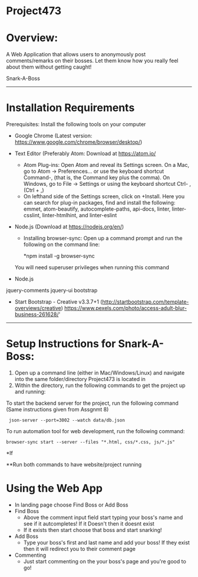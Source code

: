 # Project473


# Overview:

A Web Application that allows users to anonymously post comments/remarks on their bosses. Let them know how you really feel about them without getting caught!

Snark-A-Boss
 
 ----------------------------------------------------------------------------------
# Installation Requirements 

Prerequisites: 
     Install the following tools on your computer
     
- Google Chrome (Latest version: https://www.google.com/chrome/browser/desktop/)
- Text Editor (Preferably Atom: Download at https://atom.io/
   - Atom Plug-ins: Open Atom and reveal its Settings screen. On a Mac, go to Atom → Preferences... or use the keyboard shortcut Command-, (that is, the Command key plus the comma). On Windows, go to File → Settings or using the keyboard shortcut Ctrl- , (Ctrl + ,)
   - On lefthand side of the Settings screen, click  on +Install. Here you can search for plug-in packages, find and install the following: emmet, atom-beautify, autocomplete-paths, api-docs, linter, linter-csslint, linter-htmlhint, and linter-eslint
- Node.js (Download at https://nodejs.org/en/)
     - Installing browser-sync: Open up a command prompt and run the following on the command line:
         
          *npm install -g browser-sync
 
     You will need superuser privileges when running this command
    
         


- Node.js






jquery-comments
jquery-ui
bootstrap
* Start Bootstrap - Creative v3.3.7+1 (http://startbootstrap.com/template-overviews/creative)
https://www.pexels.com/photo/access-adult-blur-business-261628/'

---------------------------------------------------------------------------------------------------

# Setup Instructions for Snark-A-Boss:

1) Open up a command line (either in Mac/Windows/Linux) and navigate into the same folder/directory Project473 is located in
2) Within the directory, run the following commands to get the project up and running:

To start the backend server for the project, run the following command (Same instructions given from Assgnmt 8)

     json-server --port=3002 --watch data/db.json


To run automation tool for web development, run the following command:

    browser-sync start --server --files "*.html, css/*.css, js/*.js"
    
   *If 
    
    
  
**Run both commands to have website/project running

# Using the Web App

-  In landing page choose Find Boss or Add Boss
  - Find Boss
    - Above the comment input field start typing your boss's name and see if it autcompletes! If it Doesn't then it doesnt exist
    - If it exists then start choose that boss and start snarking!
  - Add Boss
    - Type your boss's first and last name and add your boss! If they exist then it will redirect you to their comment page
  - Commenting
    - Just start commenting on the your boss's page and you're good to go!
  
  

